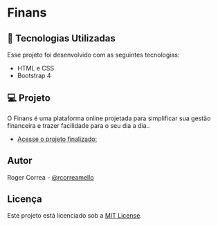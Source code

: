 # Finans

## 🚀 Tecnologias Utilizadas

Esse projeto foi desenvolvido com as seguintes tecnologias:

- HTML e CSS
- Bootstrap 4

## 💻 Projeto

O Finans é uma plataforma online projetada para simplificar sua gestão financeira e trazer facilidade para o seu dia a dia..

- [Acesse o projeto finalizado: ](https://rmeiio.github.io/Finans/)

## Autor

Roger Correa - [@rcorreamello](https://github.com/rmeIIo/)

## Licença

Este projeto está licenciado sob a [MIT License](LICENSE).
